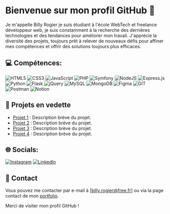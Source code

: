 # Bienvenue sur mon profil GitHub 👋

Je m'appelle Billy Rogier je suis étudiant à l'école WebTech et freelance développeur web, je suis constamment à la recherche des dernières technologies et des tendances pour améliorer mon travail. J'apprécie la diversité des projets, toujours prêt à relever de nouveaux défis pour affiner mes compétences et offrir des solutions toujours plus efficaces.

## 💻 Compétences:

![HTML5](https://img.shields.io/badge/html5-%23E34F26.svg?style=for-the-badge&logo=html5&logoColor=white) ![CSS3](https://img.shields.io/badge/css3-%231572B6.svg?style=for-the-badge&logo=css3&logoColor=white) ![JavaScript](https://img.shields.io/badge/javascript-%23323330.svg?style=for-the-badge&logo=javascript&logoColor=%23F7DF1E) ![PHP](https://img.shields.io/badge/php-%23777BB4.svg?style=for-the-badge&logo=php&logoColor=white) ![Symfony](https://img.shields.io/badge/symfony-%23D42029.svg?style=for-the-badge&logo=symfony&logoColor=white) ![NodeJS](https://img.shields.io/badge/node.js-6DA55F?style=for-the-badge&logo=node.js&logoColor=white) ![Express.js](https://img.shields.io/badge/express.js-%23404d59.svg?style=for-the-badge&logo=express&logoColor=%2361DAFB) ![Python](https://img.shields.io/badge/python-3670A0?style=for-the-badge&logo=python&logoColor=ffdd54) ![Flask](https://img.shields.io/badge/flask-%23000.svg?style=for-the-badge&logo=flask&logoColor=white) ![jQuery](https://img.shields.io/badge/jquery-%230769AD.svg?style=for-the-badge&logo=jquery&logoColor=white) ![MySQL](https://img.shields.io/badge/mysql-%2300000f.svg?style=for-the-badge&logo=mysql&logoColor=white) ![MongoDB](https://img.shields.io/badge/MongoDB-%234ea94b.svg?style=for-the-badge&logo=mongodb&logoColor=white) ![Figma](https://img.shields.io/badge/figma-%23F24E1E.svg?style=for-the-badge&logo=figma&logoColor=white) ![GIT](https://img.shields.io/badge/Git-fc6d26?style=for-the-badge&logo=git&logoColor=white) ![Postman](https://img.shields.io/badge/Postman-FF6C37?style=for-the-badge&logo=postman&logoColor=white) ![Notion](https://img.shields.io/badge/Notion-%23000000.svg?style=for-the-badge&logo=notion&logoColor=white)

## 💼 Projets en vedette

- [Projet 1](lien-vers-le-projet-1) : Description brève du projet.
- [Projet 2](lien-vers-le-projet-2) : Description brève du projet.
- [Projet 3](lien-vers-le-projet-3) : Description brève du projet.
- [Projet 4](lien-vers-le-projet-4) : Description brève du projet.

## 🌐 Socials:
[![Instagram](https://img.shields.io/badge/Instagram-%23E4405F.svg?logo=Instagram&logoColor=white)](https://instagram.com/billy_rogier) [![LinkedIn](https://img.shields.io/badge/LinkedIn-%230077B5.svg?logo=linkedin&logoColor=white)](https://linkedin.com/in/billyrogier) 

## 📧 Contact

Vous pouvez me contacter par e-mail à [billy.rogier@free.fr] ou via la page contact de mon [portfolio](https://billyrogier.com/#contact).

Merci de visiter mon profil GitHub !



